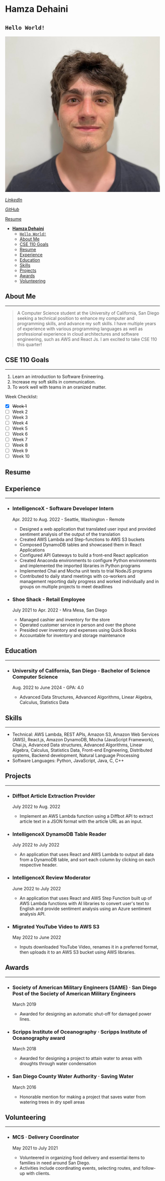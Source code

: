 # **Hamza Dehaini**

## `Hello World!`

![Profile Picture](profile.jfif)

*[LinkedIn](https://www.linkedin.com/in/hamzadehaini/)*


*[GitHub](https://github.com/hdehaini)*

[Resume](resume.md)

- [**Hamza Dehaini**](#hamza-dehaini)
  - [`Hello World!`](#hello-world)
  - [About Me](#about-me)
  - [CSE 110 Goals](#cse-110-goals)
  - [Resume](#resume)
  - [Experience](#experience)
  - [Education](#education)
  - [Skills](#skills)
  - [Projects](#projects)
  - [Awards](#awards)
  - [Volunteering](#volunteering)

## About Me
--------

> A Computer Science student at the University of California, San Diego seeking a technical position to enhance my computer and programming skills, and advance my soft skills. I have multiple years of experience with various programming languages as well as professional experience in cloud architectures and software engineering, such as AWS and React Js. I am excited to take CSE 110 this quarter!

## CSE 110 Goals
--------

1. Learn an introduction to Software Enineering.
2. Increase my soft skills in communication.
3. To work well with teams in an oranized matter.


Week Checklist:
- [x] ~~Week 1~~
- [ ] Week 2
- [ ] Week 3
- [ ] Week 4
- [ ] Week 5
- [ ] Week 6
- [ ] Week 7
- [ ] Week 8
- [ ] Week 9
- [ ] Week 10

## Resume

## Experience
----------

*   ### IntelligenceX - Software Developer Intern
    
    Apr. 2022 to Aug. 2022 - Seattle, Washington - Remote
    
    *   Designed a web application that translated user input and provided sentiment analysis of the output of the translation
    *   Created AWS Lambda and Step-functions to AWS S3 buckets
    *   Composed DynamoDB tables and showcased them in React Applications
    *   Configured API Gateways to build a front-end React application
    *   Created Anaconda environments to configure Python environments and implemented the imported libraries in Python programs
    *   Implemented Chai and Mocha unit tests to trial NodeJS programs
    *   Contributed to daily stand meetings with co-workers and management reporting daily progress and worked individually and in groups on multiple projects to meet deadlines
*   ### Shoe Shack - Retail Employee
    
    July 2021 to Apr. 2022 - Mira Mesa, San Diego
    
    *   Managed cashier and inventory for the store
    *   Operated customer service in person and over the phone
    *   Presided over inventory and expenses using Quick Books
    *   Accountable for inventory and storage maintenance

## Education
---------

*   ### University of California, San Diego - Bachelor of Science Computer Science
    
    Aug. 2022 to June 2024 - GPA: 4.0
    
    *   Advanced Data Structures, Advanced Algorithms, Linear Algebra, Calculus, Statistics Data

## Skills
------

*   Technical: AWS Lambda, REST APIs, Amazon S3, Amazon Web Services (AWS), React.js, Amazon DynamoDB, Mocha (JavaScript Framework), Chai.js, Advanced Data structures, Advanced Algorithms, Linear Algebra, Calculus, Statistics Data, Front-end Engineering, Distributed systems, Backend development, Natural Language Processing
*   Software Languages: Python, JavaScript, Java, C, C++

## Projects
--------

*   ### Diffbot Article Extraction Provider
    
    July 2022 to Aug. 2022
    
    *   Implement an AWS Lambda function using a Diffbot API to extract article text in a JSON format with the article URL as an input.
*   ### IntelligenceX DynamoDB Table Reader
    
    July 2022 to July 2022
    
    *   An application that uses React and AWS Lambda to output all data from a DynamoDB table, and sort each column by clicking on each respective header.
*   ### IntelligenceX Review Moderator
    
    June 2022 to July 2022
    
    *   An application that uses React and AWS Step Function built up of AWS Lambda functions with AI libraries to convert user's text to English and provide sentiment analysis using an Azure sentiment analysis API.


*   ### Migrated YouTube Video to AWS S3
    
    May 2022 to June 2022
    
    *   Inputs downloaded YouTube Video, renames it in a preferred format, then uploads it to an AWS S3 bucket using AWS libraries.

## Awards
------

*   ### Society of American Military Engineers (SAME) · San Diego Post of the Society of American Military Engineers
    
    March 2019
    
    *   Awarded for designing an automatic shut-off for damaged power lines.
*   ### Scripps Institute of Oceanography · Scripps Institute of Oceanography award
    
    March 2018
    
    *   Awarded for designing a project to attain water to areas with droughts through water condensation
*   ### San Diego County Water Authority · Saving Water
    
    March 2016
    
    *   Honorable mention for making a project that saves water from watering trees in dry spell areas

## Volunteering
------------

*   ### MCS · Delivery Coordinator
    
    May 2021 to July 2021
    
    *   Volunteered in organizing food delivery and essential items to families in need around San Diego.
    *   Activities include coordinating events, selecting routes, and follow-up with clients.